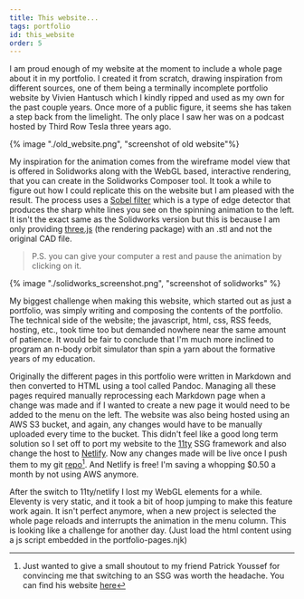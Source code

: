 ```yaml
---
title: This website...
tags: portfolio
id: this_website
order: 5
---
```


I am proud enough of my website at the moment to include a whole page about it in my portfolio. I created it from scratch, drawing inspiration from different sources, one of them being a terminally incomplete portfolio website by Vivien Hantusch which I kindly ripped and used as my own for the past couple years. Once more of a public figure, it seems she has taken a step back from the limelight. The only place I saw her was on a podcast hosted by Third Row Tesla three years ago.

{% image "./old_website.png", "screenshot of old website"%}
<!-- My previous landing page, which was a near hard copy of Vivien's. It stayed like this for three years! -->

My inspiration for the animation comes from the wireframe model view that is offered in Solidworks along with the WebGL based, interactive rendering, that you can create in the Solidworks Composer tool. It took a while to figure out how I could replicate this on the website but I am pleased with the result. The process uses a [Sobel filter](https://en.wikipedia.org/wiki/Sobel_operator) which is a type of edge detector that produces the sharp white lines you see on the spinning animation to the left. It isn't the exact same as the Solidworks version but this is because I am only providing [three.js](https://threejs.org/) (the rendering package) with an .stl and not the original CAD file. 

>P.S. you can give your computer a rest and pause the animation by clicking on it.

{% image "./solidworks_screenshot.png", "screenshot of solidworks" %}
<!-- A screenshot of the solidworks wireframe view for reference. -->

My biggest challenge when making this website, which started out as just a portfolio, was simply writing and composing the contents of the portfolio. The technical side of the website; the javascript, html, css, RSS feeds, hosting, etc., took time too but demanded nowhere near the same amount of patience. It would be fair to conclude that I'm much more inclined to program an n-body orbit simulator than spin a yarn about the formative years of my education.

Originally the different pages in this portfolio were written in Markdown and then converted to HTML using a tool called Pandoc. Managing all these pages required manually reprocessing each Markdown page when a change was made and if I wanted to create a new page it would need to be added to the menu on the left. The website was also being hosted using an AWS S3 bucket, and again, any changes would have to be manually uploaded every time to the bucket. This didn't feel like a good long term solution so I set off to port my website to the [11ty](https://www.11ty.dev) SSG framework and also change the host to [Netlify](https://www.netlify.com/). Now any changes made will be live once I push them to my git [repo](https://github.com/sl0thower/felixslothower.com)[^patrick]. And Netlify is free! I'm saving a whopping $0.50 a month by not using AWS anymore.  

After the switch to 11ty/netlify I lost my WebGL elements for a while. Eleventy is very static, and it took a bit of hoop jumping to make this feature work again. It isn't perfect anymore, when a new project is selected the whole page reloads and interrupts the animation in the menu column. This is looking like a challenge for another day. (Just load the html content using a js script embedded in the portfolio-pages.njk)

[^patrick]:Just wanted to give a small shoutout to my friend Patrick Youssef for convincing me that switching to an SSG was worth the headache. You can find his website [here](https://www.patrickyoussef.com)